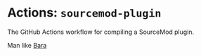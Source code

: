 # Actions: `sourcemod-plugin`
The GitHub Actions workflow for compiling a SourceMod plugin.

Man like [Bara](https://github.com/Bara)
